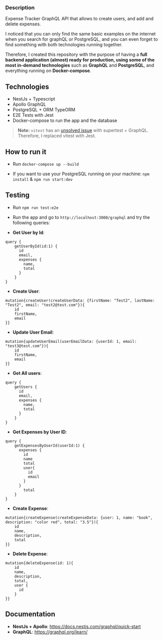 ### Description

Expense Tracker GraphQL API that allows to create users, and add and delete expenses.

I noticed that you can only find the same basic examples on the internet when you search for graphQL or PostgreSQL, and you can even forget to find something with both technologies running together. 

Therefore, I created this repository with the purpose of having a **full backend application (almost) ready for production, using some of the most in-demand technologies** such as **GraphQL** and **PostgreSQL**, and everything running on **Docker-compose**. 

## Technologies

- NestJs + Typescript
- Apollo GraphQL
- PostgreSQL + ORM TypeORM
- E2E Tests with Jest
- Docker-compose to run the app and the database

> **Note:** `vitest` has an [unsolved issue](https://github.com/vitejs/vite/issues/7879) with supertest + GraphQL. Therefore, I replaced vitest with Jest.

## How to run it

- Run `docker-compose up --build`

- If you want to use your PostgreSQL running on your machine: `npm install` & `npm run start:dev`

## Testing

- Run `npm run test:e2e`

- Run the app and go to `http://localhost:3000/graphql` and try the following queries:

- **Get User by Id**:

```
query {
    getUserById(id:1) {
      id
      email,
      expenses {
        name,
        total
      }
    }
}
```

- **Create User**:

```
mutation{createUser(createUserData: {firstName: "Test2", lastName: "Test2", email: "test2@test.com"}){
    id
    firstName,
    email
}}
```

- **Update User Email**:

```
mutation{updateUserEmail(userEmailData: {userId: 1, email: "test3@test.com"}){
    id
    firstName,
    email
}}
```

- **Get All users**:

```
query {
    getUsers {
      id
      email,
      expenses {
        name,
        total
      }
    }
}
```

- **Get Expenses by User ID**:

```
query {
    getExpensesByUserId(userId:1) {
      expenses {
        id
        name
        total
        user{
          id
          email
        }
      }
    	total
    }
}
```

- **Create Expense**:

```
mutation{createExpense(createExpenseData: {user: 1, name: "book", description: "color red", total: "3.5"}){
    id
    name,
    description,
  	total
}}
```

- **Delete Expense**:

```
mutation{deleteExpense(id: 1){
    id
    name,
    description,
  	total,
  	user {
      id
    }
}}
```

## Documentation

- **NestJs + Apollo**: https://docs.nestjs.com/graphql/quick-start
- **GraphQL**: https://graphql.org/learn/
